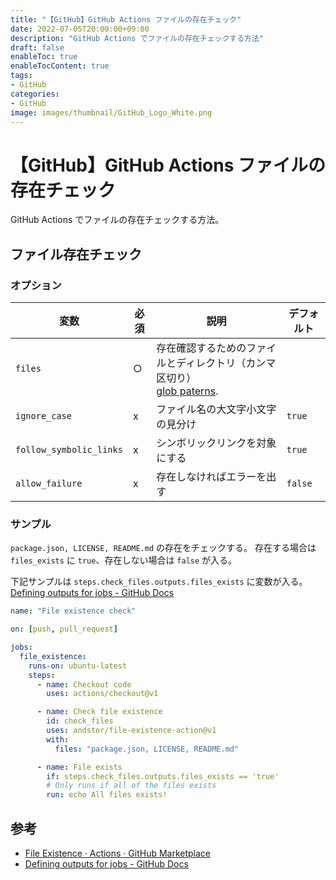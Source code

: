 ```yaml
---
title: "【GitHub】GitHub Actions ファイルの存在チェック"
date: 2022-07-05T20:00:00+09:00
description: "GitHub Actions でファイルの存在チェックする方法"
draft: false
enableToc: true
enableTocContent: true
tags: 
- GitHub
categories: 
- GitHub
image: images/thumbnail/GitHub_Logo_White.png
---
```


# 【GitHub】GitHub Actions ファイルの存在チェック
GitHub Actions でファイルの存在チェックする方法。

## ファイル存在チェック


### オプション
|変数|必須|説明|デフォルト|
|----|----|----|----|
|`files`|○|存在確認するためのファイルとディレクトリ（カンマ区切り）<br> [glob paterns](https://github.com/isaacs/node-glob).||
|`ignore_case`|x|ファイル名の大文字小文字の見分け|`true`|
|`follow_symbolic_links`|x|シンボリックリンクを対象にする|`true`|
|`allow_failure`|x|存在しなければエラーを出す|`false`|


### サンプル
`package.json, LICENSE, README.md` の存在をチェックする。
存在する場合は `files_exists` に `true`、存在しない場合は `false` が入る。

下記サンプルは `steps.check_files.outputs.files_exists` に変数が入る。
<a href="https://docs.github.com/ja/actions/using-jobs/defining-outputs-for-jobs" target="_blank" rel="nofollow noopener">Defining outputs for jobs - GitHub Docs</a>

```yml:.github/Workflow/file_exists.yml
name: "File existence check"

on: [push, pull_request]

jobs:
  file_existence:
    runs-on: ubuntu-latest
    steps:
      - name: Checkout code
        uses: actions/checkout@v1

      - name: Check file existence
        id: check_files
        uses: andstor/file-existence-action@v1
        with:
          files: "package.json, LICENSE, README.md"

      - name: File exists
        if: steps.check_files.outputs.files_exists == 'true'
        # Only runs if all of the files exists
        run: echo All files exists!
```

## 参考
* <a href="https://github.com/marketplace/actions/file-existence" target="_blank" rel="nofollow noopener">File Existence · Actions · GitHub Marketplace</a>
* <a href="https://docs.github.com/ja/actions/using-jobs/defining-outputs-for-jobs" target="_blank" rel="nofollow noopener">Defining outputs for jobs - GitHub Docs</a>

